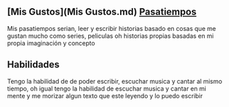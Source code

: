 ## [Mis Gustos](Mis Gustos.md) [Pasatiempos](Pasatiempos.md)
Mis pasatiempos serian, leer y escribir historias basado en cosas que me gustan mucho como series, peliculas oh historias propias basadas en mi propia imaginación y concepto 

## Habilidades
Tengo la habilidad de de poder escribir, escuchar musica y cantar al mismo tiempo, oh igual tengo la habilidad de escuchar musica y cantar en mi mente y me morizar algun texto que este leyendo y lo puedo escribir
